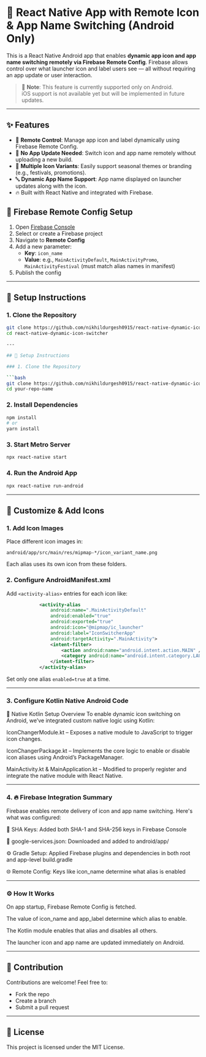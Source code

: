 # 🔄 React Native App with Remote Icon & App Name Switching (Android Only)

This is a React Native Android app that enables **dynamic app icon and app name switching remotely via Firebase Remote Config**. Firebase allows control over what launcher icon and label users see — all without requiring an app update or user interaction.

> 📌 **Note**: This feature is currently supported only on Android.  
> iOS support is not available yet but will be implemented in future updates.

---

## ✨ Features

- 🔧 **Remote Control**: Manage app icon and label dynamically using Firebase Remote Config.
- 🚀 **No App Update Needed**: Switch icon and app name remotely without uploading a new build.
- 🎨 **Multiple Icon Variants**: Easily support seasonal themes or branding (e.g., festivals, promotions).
- 🔤 **Dynamic App Name Support**: App name displayed on launcher updates along with the icon.
- 🔥 Built with React Native and integrated with Firebase.


## 🔧 Firebase Remote Config Setup

1. Open [Firebase Console](https://console.firebase.google.com/)
2. Select or create a Firebase project
3. Navigate to **Remote Config**
4. Add a new parameter:
   - **Key**: `icon_name`
   - **Value**: e.g., `MainActivityDefault`, `MainActivityPromo`, `MainActivityFestival` (must match alias names in manifest)
5. Publish the config
---

## 📖 Setup Instructions

### 1. Clone the Repository

```bash
git clone https://github.com/nikhildurgesh0915/react-native-dynamic-icon-switcher.git
cd react-native-dynamic-icon-switcher

---

## 📖 Setup Instructions

### 1. Clone the Repository

```bash
git clone https://github.com/nikhildurgesh0915/react-native-dynamic-icon-switcher.git
cd your-repo-name
```

### 2. Install Dependencies

```bash
npm install
# or
yarn install
```

### 3. Start Metro Server

```bash
npx react-native start
```

### 4. Run the Android App

```bash
npx react-native run-android
```

---

## 🧪 Customize & Add Icons

### 1. Add Icon Images

Place different icon images in:

```
android/app/src/main/res/mipmap-*/icon_variant_name.png
```

Each alias uses its own icon from these folders.

### 2. Configure AndroidManifest.xml

Add `<activity-alias>` entries for each icon like:

```xml
            <activity-alias
                android:name=".MainActivityDefault"
                android:enabled="true"
                android:exported="true"
                android:icon="@mipmap/ic_launcher"
                android:label="IconSwitcherApp"
                android:targetActivity=".MainActivity">
                <intent-filter>
                    <action android:name="android.intent.action.MAIN" />
                    <category android:name="android.intent.category.LAUNCHER" />
                </intent-filter>
            </activity-alias>
```

Set only one alias `enabled=true` at a time.

---

### 3. Configure Kotlin Native Android Code
🧩 Native Kotlin Setup Overview
To enable dynamic icon switching on Android, we’ve integrated custom native logic using Kotlin:

IconChangerModule.kt – Exposes a native module to JavaScript to trigger icon changes.

IconChangerPackage.kt – Implements the core logic to enable or disable icon aliases using Android’s PackageManager.

MainActivity.kt & MainApplication.kt – Modified to properly register and integrate the native module with React Native.

---


### 4. 🔥 Firebase Integration Summary
Firebase enables remote delivery of icon and app name switching. Here's what was configured:

🔐 SHA Keys: Added both SHA-1 and SHA-256 keys in Firebase Console

📁 google-services.json: Downloaded and added to android/app/

⚙️ Gradle Setup: Applied Firebase plugins and dependencies in both root and app-level build.gradle

🌐 Remote Config: Keys like icon_name determine what alias is enabled



---

### ⚙️ How It Works
On app startup, Firebase Remote Config is fetched.

The value of icon_name and app_label determine which alias to enable.

The Kotlin module enables that alias and disables all others.

The launcher icon and app name are updated immediately on Android.

---

## 🤝 Contribution

Contributions are welcome! Feel free to:
- Fork the repo
- Create a branch
- Submit a pull request

---

## 📜 License

This project is licensed under the MIT License.
